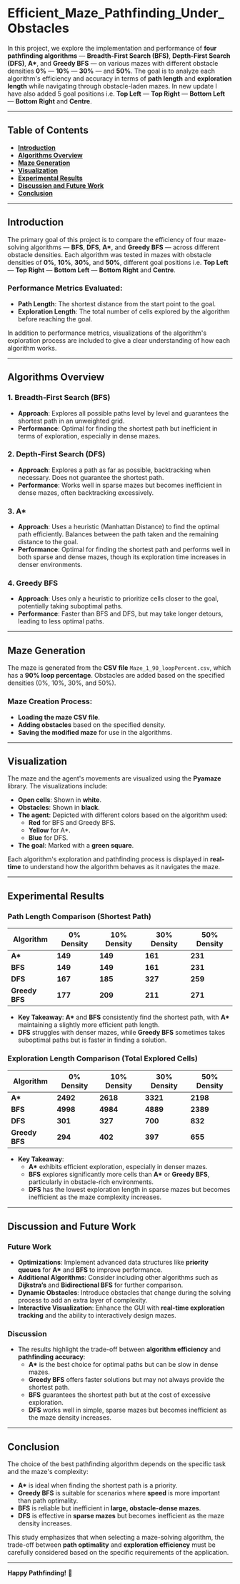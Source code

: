 # **Efficient_Maze_Pathfinding_Under_Obstacles**

In this project, we explore the implementation and performance of **four pathfinding algorithms** — **Breadth-First Search (BFS)**, **Depth-First Search (DFS)**, **A\***, and **Greedy BFS** — on various mazes with different obstacle densities **0%** — **10%** — **30%** — and **50%**. The goal is to analyze each algorithm's efficiency and accuracy in terms of **path length** and **exploration length** while navigating through obstacle-laden mazes. In new update I have also added 5 goal positions i.e. **Top Left** — **Top Right** — **Bottom Left** — **Bottom Right** and **Centre**.

---

## **Table of Contents**

- **[Introduction](#introduction)**
- **[Algorithms Overview](#algorithms-overview)**
- **[Maze Generation](#maze-generation)**
- **[Visualization](#visualization)**
- **[Experimental Results](#experimental-results)**
- **[Discussion and Future Work](#discussion-and-future-work)**
- **[Conclusion](#conclusion)**

---

## **Introduction**

The primary goal of this project is to compare the efficiency of four maze-solving algorithms — **BFS**, **DFS**, **A\***, and **Greedy BFS** — across different obstacle densities. Each algorithm was tested in mazes with obstacle densities of **0%**, **10%**, **30%**, and **50%**, different goal positions i.e. **Top Left** — **Top Right** — **Bottom Left** — **Bottom Right** and **Centre**.

### **Performance Metrics Evaluated:**

- **Path Length**: The shortest distance from the start point to the goal.
- **Exploration Length**: The total number of cells explored by the algorithm before reaching the goal.

In addition to performance metrics, visualizations of the algorithm's exploration process are included to give a clear understanding of how each algorithm works.

---

## **Algorithms Overview**

### 1. **Breadth-First Search (BFS)**  
- **Approach**: Explores all possible paths level by level and guarantees the shortest path in an unweighted grid.
- **Performance**: Optimal for finding the shortest path but inefficient in terms of exploration, especially in dense mazes.

### 2. **Depth-First Search (DFS)**  
- **Approach**: Explores a path as far as possible, backtracking when necessary. Does not guarantee the shortest path.
- **Performance**: Works well in sparse mazes but becomes inefficient in dense mazes, often backtracking excessively.

### 3. **A\***  
- **Approach**: Uses a heuristic (Manhattan Distance) to find the optimal path efficiently. Balances between the path taken and the remaining distance to the goal.
- **Performance**: Optimal for finding the shortest path and performs well in both sparse and dense mazes, though its exploration time increases in denser environments.

### 4. **Greedy BFS**  
- **Approach**: Uses only a heuristic to prioritize cells closer to the goal, potentially taking suboptimal paths.
- **Performance**: Faster than BFS and DFS, but may take longer detours, leading to less optimal paths.

---

## **Maze Generation**

The maze is generated from the **CSV file** `Maze_1_90_loopPercent.csv`, which has a **90% loop percentage**. Obstacles are added based on the specified densities (0%, 10%, 30%, and 50%).

### **Maze Creation Process:**
- **Loading the maze CSV file**.
- **Adding obstacles** based on the specified density.
- **Saving the modified maze** for use in the algorithms.

---

## **Visualization**

The maze and the agent's movements are visualized using the **Pyamaze** library. The visualizations include:

- **Open cells**: Shown in **white**.
- **Obstacles**: Shown in **black**.
- **The agent**: Depicted with different colors based on the algorithm used:
  - **Red** for BFS and Greedy BFS.
  - **Yellow** for A\*.
  - **Blue** for DFS.
- **The goal**: Marked with a **green square**.

Each algorithm's exploration and pathfinding process is displayed in **real-time** to understand how the algorithm behaves as it navigates the maze.

---

## **Experimental Results**

### **Path Length Comparison** (Shortest Path)

| Algorithm        | 0% Density | 10% Density | 30% Density | 50% Density |
|------------------|------------|-------------|-------------|-------------|
| **A\***           | **149**    | **149**     | **161**     | **231**     |
| **BFS**           | **149**    | **149**     | **161**     | **231**     |
| **DFS**           | **167**    | **185**     | **327**     | **259**     |
| **Greedy BFS**    | **177**    | **209**     | **211**     | **271**     |

- **Key Takeaway**: **A\*** and **BFS** consistently find the shortest path, with **A\*** maintaining a slightly more efficient path length.  
- **DFS** struggles with denser mazes, while **Greedy BFS** sometimes takes suboptimal paths but is faster in finding a solution.

### **Exploration Length Comparison** (Total Explored Cells)

| Algorithm        | 0% Density | 10% Density | 30% Density | 50% Density |
|------------------|------------|-------------|-------------|-------------|
| **A\***           | **2492**   | **2618**    | **3321**    | **2198**    |
| **BFS**           | **4998**   | **4984**    | **4889**    | **2389**    |
| **DFS**           | **301**    | **327**     | **700**     | **832**     |
| **Greedy BFS**    | **294**    | **402**     | **397**     | **655**     |

- **Key Takeaway**: 
  - **A\*** exhibits efficient exploration, especially in denser mazes.  
  - **BFS** explores significantly more cells than **A\*** or **Greedy BFS**, particularly in obstacle-rich environments.  
  - **DFS** has the lowest exploration length in sparse mazes but becomes inefficient as the maze complexity increases.

---

## **Discussion and Future Work**

### **Future Work**
- **Optimizations**: Implement advanced data structures like **priority queues** for **A\*** and **BFS** to improve performance.
- **Additional Algorithms**: Consider including other algorithms such as **Dijkstra’s** and **Bidirectional BFS** for further comparison.
- **Dynamic Obstacles**: Introduce obstacles that change during the solving process to add an extra layer of complexity.
- **Interactive Visualization**: Enhance the GUI with **real-time exploration tracking** and the ability to interactively design mazes.

### **Discussion**
- The results highlight the trade-off between **algorithm efficiency** and **pathfinding accuracy**:
  - **A\*** is the best choice for optimal paths but can be slow in dense mazes.
  - **Greedy BFS** offers faster solutions but may not always provide the shortest path.
  - **BFS** guarantees the shortest path but at the cost of excessive exploration.
  - **DFS** works well in simple, sparse mazes but becomes inefficient as the maze density increases.

---

## **Conclusion**

The choice of the best pathfinding algorithm depends on the specific task and the maze's complexity:

- **A\*** is ideal when finding the shortest path is a priority.
- **Greedy BFS** is suitable for scenarios where **speed** is more important than path optimality.
- **BFS** is reliable but inefficient in **large, obstacle-dense mazes**.
- **DFS** is effective in **sparse mazes** but becomes inefficient as the maze density increases.

This study emphasizes that when selecting a maze-solving algorithm, the trade-off between **path optimality** and **exploration efficiency** must be carefully considered based on the specific requirements of the application.

---

**Happy Pathfinding!** 🚀
